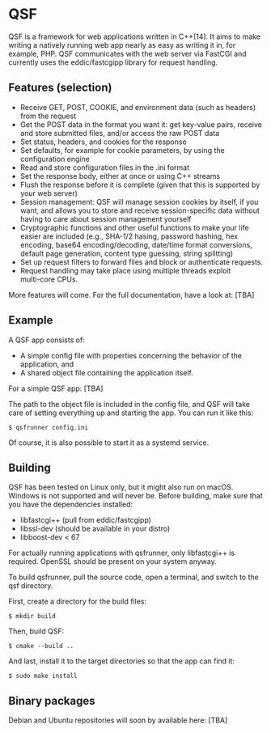 QSF
===

QSF is a framework for web applications written in C++(14). It aims to 
make writing a natively running web app nearly as easy as writing it 
in, for example, PHP. QSF communicates with the web server via 
FastCGI and currently uses the eddic/fastcgipp library for request 
handling.

## Features (selection)

- Receive GET, POST, COOKIE, and environment data (such as headers) 
from the request
- Get the POST data in the format you want it: get key-value pairs, 
receive and store submitted files, and/or access the raw POST data
- Set status, headers, and cookies for the response
- Set defaults, for example for cookie parameters, by using the 
configuration engine
- Read and store configuration files in the .ini format
- Set the response body, either at once or using C++ streams
- Flush the response before it is complete (given that this is 
supported by your web server)
- Session management: QSF will manage session cookies by itself, if 
you want, and allows you to store and receive session-specific data 
without having to care about session management yourself
- Cryptographic functions and other useful functions to make your life 
easier are included (e.g., SHA-1/2 hasing, password hashing, hex 
encoding, base64 encoding/decoding, date/time format conversions, 
default page generation, content type guessing, string splitting)
- Set up request filters to forward files and block or authenticate 
requests.
- Request handling may take place using multiple threads exploit  
multi-core CPUs.

More features will come. For the full documentation, have a look at:
[TBA]

## Example

A QSF app consists of:

- A simple config file with properties concerning the behavior of the 
application, and
- A shared object file containing the application itself.

For a simple QSF app:
[TBA]

The path to the object file is included in the config file, and QSF 
will take care of setting everything up and starting the app. You 
can run it like this:

`$ qsfrunner config.ini`

Of course, it is also possible to start it as a systemd service.

## Building

QSF has been tested on Linux only, but it might also run on macOS. 
Windows is not supported and will never be. 
Before building, make sure that you have the dependencies installed:

- libfastcgi++ (pull from eddic/fastcgipp)
- libssl-dev (should be available in your distro)
- libboost-dev < 67

For actually running applications with qsfrunner, only libfastcgi++ 
is required. OpenSSL should be present on your system anyway.

To build qsfrunner, pull the source code, open a terminal, and 
switch to the qsf directory.

First, create a directory for the build files:

`$ mkdir build`

Then, build QSF:

`$ cmake --build ..`

And last, install it to the target directories so that the app 
can find it:

`$ sudo make install`

## Binary packages

Debian and Ubuntu repositories will soon by available here: [TBA]
